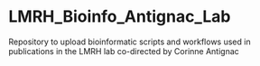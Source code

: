 # LMRH_Bioinfo_Antignac_Lab
Repository to upload bioinformatic scripts and workflows used in publications in the LMRH lab co-directed by Corinne Antignac
